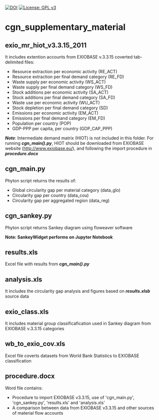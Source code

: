 [![DOI](https://zenodo.org/badge/DOI/10.5281/zenodo.1483549.svg)](https://doi.org/10.5281/zenodo.1483549)
[![License: GPL v3](https://img.shields.io/badge/License-GPL%20v3-blue.svg)](https://www.gnu.org/licenses/gpl-3.0)

# cgn_supplementary_material

## exio_mr_hiot_v3.3.15_2011
It includes extention accounts from EXIOBASE v.3.3.15 coverted tab-delimited files:
* Resource extraction per economic activity (RE_ACT)
* Resource extraction per final demand category (RE_FD)
* Waste supply per economic activity (WS_ACT)
* Waste supply per final demand category (WS_FD)
* Stock additions per economic activity (SA_ACT)
* Stock additions per final demand category (SA_FD)
* Waste use per economic activity (WU_ACT)
* Stock depletion per final demand category (SD)
* Emissions per economic activity (EM_ACT)
* Emissions per final demand category (EM_FD)
* Population per country (POP)
* GDP-PPP per capita, per country (GDP_CAP_PPP)

***Note***: Intermediate demand matrix (HIOT) is not included in this folder. For running ***cgn_main().py***, HIOT should be downloaded from EXIOBASE website (http://www.exiobase.eu/), and following the import procedure in ***procedure.docx***

## cgn_main.py
Phyton script returns the results of:
* Global circularity gap per material category (data_glo)
* Circularity gap per country (data_cou)
* Circularity gap per aggregated region (data_reg) 

## cgn_sankey.py
Phyton script returns Sankey diagram using floweaver software

**Note: SankeyWidget performs on Jupyter Notebook** 

## results.xls 
Excel file with results from ***cgn_main().py***

## analysis.xls
It includes the circularity gap analysis and figures based on ***results.xlsb*** source data  

## exio_class.xls
It includes material group classificafication used in Sankey diagram from EXIOBASE v.3.3.15 categories  

## wb_to_exio_cov.xls
Excel file coverts datasets from World Bank Statistics to EXIOBASE classification  

## procedure.docx
Word file contains:
* Procedure to import EXIOBASE v3.3.15, use of 'cgn_main.py', 'cgn_sankey.py', 'results.xls' and 'analysis.xls' 
* A comparison between data from EXIOBASE v3.3.15 and other sources of material flow accounts   
